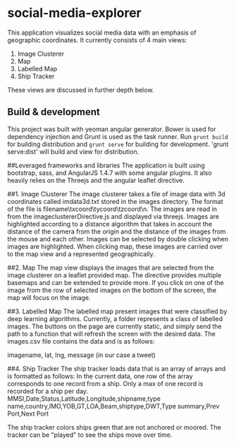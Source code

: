 # social-media-explorer
This application visualizes social media data with an emphasis of geographic coordinates.  It currently consists of 4 main views: 

1.  Image Clusterer
2.  Map
3.  Labelled Map
4.  Ship Tracker

These views are discussed in further depth below.

## Build & development
This project was built with yeoman angular generator.  Bower is used for dependency injection and Grunt is used as the task runner.  Run `grunt build` for building distribution and `grunt serve` for building for development.  'grunt serve:dist' will build and view for distribution.

##Leveraged frameworks and libraries
The application is built using bootstrap, sass, and AngularJS 1.4.7 with some angular plugins.  It also heavily relies on the Threejs and the angular leaflet directive.

##1.  Image Clusterer
The image clusterer takes a file of image data with 3d coordinates called imdata3d.txt stored in the images directory.
The format of the file is filename\txcoord\tycoord\tzcoord\n.  The images are read in from the imageclustererDirective.js and displayed via threejs.  Images are highlighted according to a distance algorithm that takes in account the distance of the camera from the origin and the distance of the images from the mouse and each other.  Images can be selected by double clicking when images are highlighted.  When clicking map, these images are carried over to the map view and a represented geographically.

##2.  Map
The map view displays the images that are selected from the image clusterer on a leaflet provided map.  The directive provides multiple basemaps and can be extended to provide more.  If you click on one of the image from the row of selected images on the bottom of the screen, the map will focus on the image.

##3. Labelled Map
The labelled map present images that were classified by deep learning algorithms.  Currently, a folder represents a class of labelled images.  The buttons on the page are currently static, and simply send the path to a function that will refresh the screen with the desired data.  The images.csv file contains the data and is as follows:

imagename, lat, lng, message (in our case a tweet)

##4. Ship Tracker
The ship tracker loads data that is an array of arrays and is formatted as follows:
In the current data, one row of the array corresponds to one record from a ship.  Only a max of one record is recorded for a ship per day.
MMSI,Date,Status,Latitude,Longitude,shipname,type name,country,IMO,YOB,GT,LOA,Beam,shiptype,DWT,Type summary,Prev Port,Next Port

The ship tracker colors ships green that are not anchored or moored.  The tracker can be "played" to see the ships move over time.




